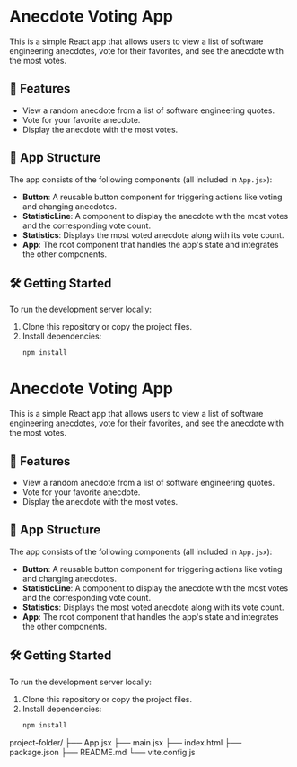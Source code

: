 # Anecdote Voting App

This is a simple React app that allows users to view a list of software engineering anecdotes, vote for their favorites, and see the anecdote with the most votes.

## 🚀 Features
- View a random anecdote from a list of software engineering quotes.
- Vote for your favorite anecdote.
- Display the anecdote with the most votes.

## 🧱 App Structure
The app consists of the following components (all included in `App.jsx`):
- **Button**: A reusable button component for triggering actions like voting and changing anecdotes.
- **StatisticLine**: A component to display the anecdote with the most votes and the corresponding vote count.
- **Statistics**: Displays the most voted anecdote along with its vote count.
- **App**: The root component that handles the app's state and integrates the other components.

## 🛠️ Getting Started

To run the development server locally:

1. Clone this repository or copy the project files.
2. Install dependencies:
   ```bash
   npm install
# Anecdote Voting App

This is a simple React app that allows users to view a list of software engineering anecdotes, vote for their favorites, and see the anecdote with the most votes.

## 🚀 Features
- View a random anecdote from a list of software engineering quotes.
- Vote for your favorite anecdote.
- Display the anecdote with the most votes.

## 🧱 App Structure
The app consists of the following components (all included in `App.jsx`):
- **Button**: A reusable button component for triggering actions like voting and changing anecdotes.
- **StatisticLine**: A component to display the anecdote with the most votes and the corresponding vote count.
- **Statistics**: Displays the most voted anecdote along with its vote count.
- **App**: The root component that handles the app's state and integrates the other components.

## 🛠️ Getting Started

To run the development server locally:

1. Clone this repository or copy the project files.
2. Install dependencies:
   ```bash
   npm install
project-folder/
├── App.jsx
├── main.jsx
├── index.html
├── package.json
├── README.md
└── vite.config.js


